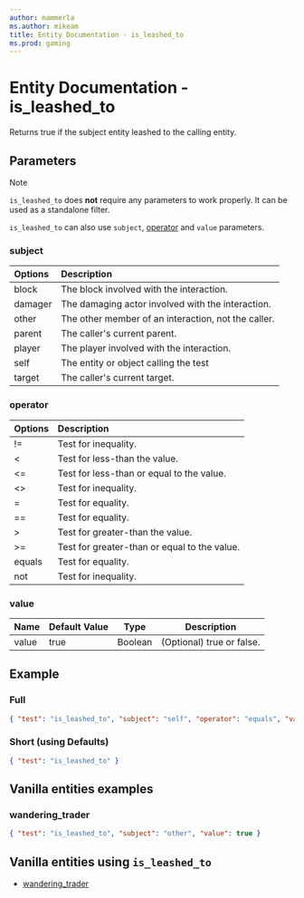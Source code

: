 ```yaml
---
author: mammerla
ms.author: mikeam
title: Entity Documentation - is_leashed_to
ms.prod: gaming
---
```


# Entity Documentation - is_leashed_to

Returns true if the subject entity leashed to the calling entity.

## Parameters

> [!Note]
> `is_leashed_to` does **not** require any parameters to work properly. It can be used as a standalone filter.
>
> `is_leashed_to` can also use `subject`, [operator](../Definitions/NestedTables/operator.md) and `value` parameters.

### subject

| Options| Description |
|:-----------|:-----------|
| block| The block involved with the interaction. |
| damager| The damaging actor involved with the interaction. |
| other| The other member of an interaction, not the caller. |
| parent| The caller's current parent. |
| player| The player involved with the interaction. |
| self| The entity or object calling the test |
| target| The caller's current target. |

### operator

| Options| Description |
|:-----------|:-----------|
| !=| Test for inequality. |
| <| Test for less-than the value. |
| <=| Test for less-than or equal to the value. |
| <>| Test for inequality. |
| =| Test for equality. |
| ==| Test for equality. |
| >| Test for greater-than the value. |
| >=| Test for greater-than or equal to the value. |
| equals| Test for equality. |
| not| Test for inequality. |

### value

|Name |Default Value  |Type  |Description  |
|---------|---------|---------|---------|
|value |true |Boolean |(Optional) true or false. |

## Example

### Full

```json
{ "test": "is_leashed_to", "subject": "self", "operator": "equals", "value": true }
```

### Short (using Defaults)

```json
{ "test": "is_leashed_to" }
```

## Vanilla entities examples

### wandering_trader

```json
{ "test": "is_leashed_to", "subject": "other", "value": true }
```

## Vanilla entities using `is_leashed_to`

- [wandering_trader](../../../../Source/VanillaBehaviorPack_Snippets/entities/wandering_trader.md)
